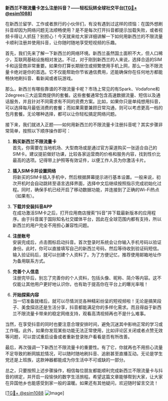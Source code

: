 **新西兰不限流量卡怎么注册抖音？——轻松玩转全球社交平台[[TG💪+ @esim1088](https://t.me/s/esim1088)]**

在新西兰留学、工作或者旅行的小伙伴们，有没有遇到过这样的烦恼：在国外想刷抖音却因为网络问题无法顺畅使用？是不是每次打开抖音都提示加载失败，或者视频卡得让人抓狂？别担心！今天就来给大家详细讲解一下如何用新西兰的不限流量卡顺利注册并使用抖音，让你随时随地享受短视频的乐趣。

首先，我们先来了解一下新西兰的网络环境。新西兰虽然国土面积不大，但人口稀少，互联网基础设施相对发达。不过，对于刚到新西兰的人来说，选择合适的SIM卡和运营商非常重要。如果你打算长期居住或频繁使用手机上网，那么一张不限流量卡绝对是你的首选。它不仅能帮助你节省通信费用，还能确保你在任何地方都能畅快地刷抖音、看新闻或者玩游戏。

那么，新西兰有哪些靠谱的不限流量卡呢？市场上常见的有Spark、Vodafone和2degrees三大运营商提供的套餐。这些套餐通常包含高速数据流量、短信以及通话服务，并且针对不同需求有不同的资费方案。比如，如果你只是单纯想用抖音，可以选择每月最低消费的套餐；而如果需要兼顾日常沟通，则可以考虑更高一档的包月套餐。无论哪种选择，都可以让你轻松搞定网络问题。

接下来，我们就进入正题——如何用新西兰的不限流量卡注册抖音呢？其实步骤非常简单，按照以下顺序操作即可：

1. **购买新西兰不限流量卡**  
   首先，你需要在当地机场、大型商场或是通过官方渠道购买一张适合自己的SIM卡。建议提前做好功课，比较各家运营商的价格和服务内容，找到性价比最高的选项。记得带上护照等有效证件，以便工作人员为你激活卡片。

2. **插入SIM卡并设置网络**  
   将新买的SIM卡插入手机中，然后根据屏幕提示进行基本设置。一般来说，初次开机时会自动跳转至语言选择界面，选择中文后继续按照指示完成初始化过程。同时，确保手机已经开启了移动数据功能，并连接到了正确的Wi-Fi热点（如果有）。

3. **下载并安装抖音APP**  
   在成功激活SIM卡之后，打开应用商店搜索“抖音”并下载最新版本的应用程序。由于抖音属于国际知名社交媒体平台，因此在全球范围内都有支持，所以新西兰的用户完全不用担心兼容性问题。

4. **注册账号**  
   安装完成后，点击图标启动抖音。首次登录时系统会让你输入手机号码以验证身份。此时，你可以直接填写自己的新西兰号码，然后等待收到验证码短信。输入验证码后，就可以创建个人资料了。为了方便记忆，推荐使用邮箱地址作为备用联系方式。

5. **完善个人信息**  
   注册完毕后，别忘了完善你的个人资料，包括头像、昵称、简介等内容。这不仅能让其他用户更好地认识你，也有助于提高你在平台上的曝光率哦！

6. **开始探索内容**  
   当一切准备就绪后，就可以尽情浏览各种精彩纷呈的短视频啦！无论是搞笑段子、美食探店还是生活分享，抖音都能满足你的多样化需求。而且得益于新西兰不限流量卡带来的稳定网络支持，观看高清视频再也不是什么难事。

当然，在享受抖音的同时也要注意合理安排时间，避免沉迷其中影响正常的学习或工作哦。此外，如果你发现某些功能无法正常使用，比如评论区关闭或者点赞无效等问题，可以尝试重启设备或者重新登录账户看看是否有所改善。

最后，再次强调一下新西兰不限流量卡的重要性。有了它，你就再也不用担心流量不足导致的断网尴尬情况，可以随时随地刷抖音、追剧甚至直播互动。无论是学生党还是上班族，这款神器都能成为你生活中不可或缺的一部分。

总之，只要按照上述步骤操作，相信每位朋友都能顺利完成新西兰不限流量卡与抖音的绑定，并开启一段愉快的数字生活旅程。希望这篇文章能够帮到大家，让大家在异国他乡也能感受到家一般的温暖。如果还有其他疑问，欢迎随时留言交流！

[[TG💪+ @esim1088](https://t.me/s/esim1088) ![Image](https://i.postimg.cc/4NQfJmqS/Snipaste-2025-05-13-00-14-12.png)]